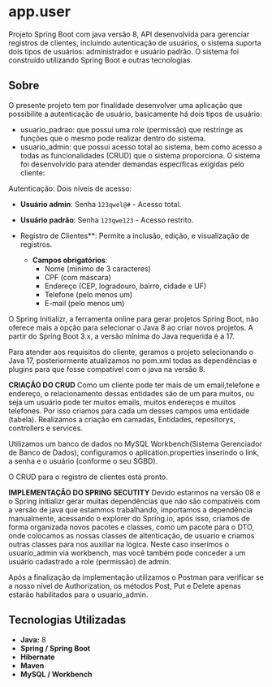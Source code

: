 # app.user

Projeto Spring Boot com java versão 8, API desenvolvida para gerenciar registros de clientes, incluindo autenticação de usuários, o sistema suporta dois tipos de usuários: administrador e usuário padrão. O sistema foi construído utilizando Spring Boot e outras tecnologias.   
 
 ## Sobre
O presente projeto tem por finalidade desenvolver uma aplicação que possibilite a autenticação de usuário, basicamente há dois tipos de usuário: 
* usuario_padrao: que possui uma role (permissão) que restringe as funções que o mesmo pode realizar dentro do sistema.
* usuario_admin: que possui acesso total ao sistema, bem como acesso a todas as funcionalidades (CRUD) que o sistema proporciona.
O sistema foi desenvolvido para atender demandas específicas exigidas pelo cliente:

Autenticação: Dois níveis de acesso:  
  - **Usuário admin**: Senha `123qwel@#` - Acesso total.  
  - **Usuário padrão**: Senha `123qwe123` - Acesso restrito.  

- Registro de Clientes**: Permite a inclusão, edição, e visualização de registros.  
  - **Campos obrigatórios**:  
    - Nome (mínimo de 3 caracteres)  
    - CPF (com máscara)  
    - Endereço (CEP, logradouro, bairro, cidade e UF)  
    - Telefone (pelo menos um)  
    - E-mail (pelo menos um)

O Spring Initializr, a ferramenta online para gerar projetos Spring Boot, não oferece mais a opção para selecionar o Java 8 ao criar novos projetos. A partir do Spring Boot 3.x, a versão mínima do Java requerida é a 17. 

Para atender aos requisitos do cliente, geramos o projeto selecionando o Java 17, posteriormente atualizamos no pom.xml todas as dependências e plugins para que fosse
compatível com o java na versão 8.

**CRIAÇÃO DO CRUD**
Como um cliente pode ter mais de um email,telefone e endereço, o relacionamento dessas entidades são de um para muitos, ou seja um usuário pode ter muitos emails, muitos endereços e muiitos telefones. Por isso criamos para cada um desses campos uma entidade (tabela). Realizamos a criação em camadas, Entidades, repositorys, controllers e services. 

Utilizamos um banco de dados no MySQL Workbench(Sistema Gerenciador de Banco de Dados), configuramos o aplication.properties inserindo o link, a senha e o usuário (conforme o seu SGBD).

O CRUD para o registro de clientes está pronto.

**IMPLEMENTAÇÃO DO SPRING SECUTITY**
Devido estarmos na versão 08 e o Spring initializr gerar muitas dependências que não são compatíveis com a versão de java que estammos trabalhando, importamos a dependência manualmente, acessando o explorer do Spring.io, após isso, criamos de forma organizada novos pacotes e classes, como um pacote para o DTO, onde colocamos as nossas classes de altenticação, de usuario e criamos outras classes para nos auxiliar na lógica. Neste caso inserimos o usuario_admin via workbench, mas você também pode conceder a um usuário cadastrado a role (permissão) de admin.

Após a finalização da implementação utilizamos o Postman para verificar se a nosso nível de Authorization, os métodos Post, Put e Delete apenas estarão habilitados para o usuario_admin.

## Tecnologias Utilizadas

- **Java:** 8  
- **Spring / Spring Boot**  
- **Hibernate**  
- **Maven** 
- **MySQL / Workbench**


  

 